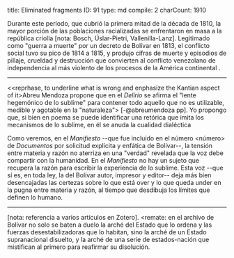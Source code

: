 title:          Eliminated fragments
ID:             91
type:           md
compile:        2
charCount:      1910


Durante este período, que cubrió la primera mitad de la década de 1810, la mayor porción de las poblaciones racializadas se enfrentaron en masa a la república criolla [nota: Bosch, Úslar-Pietri, Vallenilla-Lanz]. Legitimado como "guerra a muerte" por un decreto de Bolívar en 1813, el conflicto social tuvo su pico de 1814 a 1815, y produjo cifras de muerte y episodios de pillaje, crueldad y destrucción que convierten al conflicto venezolano de independencia al más violento de los procesos de la América continental <referencia>. 

***

<<reprhase, to underline what is wrong and enphasize the Kantian aspect of it>Abreu Mendoza propone que en el *Delirio* se afirma el "lente hegemónico de lo sublime" para contener todo aquello que no es utilizable, medible y agotable en la "naturaleza"> [-@abreumendoza pp]. Yo propongo que, si bien en poema se puede identificar una retórica que imita los mecanismos de lo sublime, en él se anuda la cualidad dialéctica 

Como veremos, en el *Manifiesto* --que fue incluído en el número <número> de *Documentos* por solicitud explícita y enfática de Bolívar--, la tensión entre materia y razón no aterriza en una "verdad" revelada que la voz debe compartir con la humanidad. En el _Manifiesto_  no hay un sujeto que recupera la razón para escribir la experiencia de lo sublime. Esta voz --que sí es, en toda ley, la del Bolívar autor, impresor y editor-- deja más bien desencajadas las certezas sobre lo que está over y lo que queda under en la pugna entre materia y razón, al tiempo que desdibuja los límites que definen lo humano.

***
[nota: referencia a varios artículos en Zotero]. <remate: en el archivo de Bolívar no solo se baten a duelo la arché del Estado que lo ordena y las fuerzas desestabilizadoras que lo habitan, sino la arché de un Estado supranacional disuelto, y la arché de una serie de estados-nación que mistifican al primero para reafirmar su disolución. 